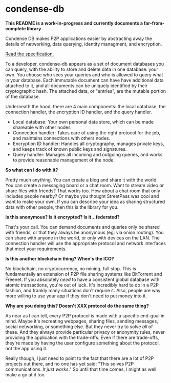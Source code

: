 condense-db
===========

**This README is a work-in-progress and currently documents a far-from-complete library**

Condense DB makes P2P applications easier by abstracting away the details of 
networking, data querying, identity managment, and encryption.

[Read the specification.](spec.md)

To a developer, condense-db appears as a set of document databases you can 
query, with the ability to store and delete data in one database: your own. You 
choose who sees your queries and who is allowed to query what in your database. 
Each immutable document can have have additional data attached to it, and all 
documents can be uniquely identified by their cryptographic hash. The attached 
data, or "entries", are the mutable portion of the database.

Underneath the hood, there are 4 main components: the local database, the 
connection handler, the encryption ID handler, and the query handler.

- Local database: Your own personal data store, which can be made shareable with 
  other nodes
- Connection handler: Takes care of using the right protocol for the job, and 
  maintains connections with others nodes.
- Encryption ID handler: Handles all cryptography, manages private keys, and 
  keeps track of known public keys and signatures.
- Query handler: Manages all incoming and outgoing queries, and works to provide 
  reasonable management of the node.

**So what can I do with it?**

Pretty much anything. You can create a blog and share it with the world. You can 
create a messaging board or a chat room. Want to stream video or share files 
with friends? That works too. How about a chat room that only includes people 
nearby? Or maybe you thought StreetPass was cool and want to make your own. If 
you can describe your idea as sharing structured data with other people, then 
this is the library for you.

**Is this anonymous? Is it encrypted? Is it...federated?**

That's your call. You can demand documents and queries only be shared with 
friends, or that they always be anonymous (eg. via onion routing). You can share 
with anyone in the world, or only with devices on the LAN. The connection 
handler will use the appropriate protocol and network interfaces that meet your 
requirements.

**Is this another blockchain thing? When's the ICO?**

No blockchain, no cryptocurrency, no mining, full stop. This is fundamentally an 
extension of P2P file sharing systems like BitTorrent and Freenet. If you 
absolutely *need* to have a consistent global database with atomic transactions, 
you're out of luck. It's incredibly hard to do in a P2P fashion, and frankly 
many situations don't require it. Also, people are way more willing to use your 
app if they don't need to put money into it.

**Why are you doing this? Doesn't XXX protocol do the same thing?**

As near as I can tell, every P2P protocol is made with a specific end-goal in 
mind. Maybe it's recreating webpages, sharing files, sending messages, social 
networking, or something else. But they never try to solve *all* of these. And 
they always provide particular privacy or anonymity rules, never providing the 
application with the trade-offs. Even if there are trade-offs, they're made by 
having the user configure something about the protocol, not the app using it.

Really though, I just need to point to the fact that there are a lot of P2P 
projects out there, and no one has yet said: "This solves P2P communications. 
*It just works*." So until that time comes, I might as well make a go at it too.

